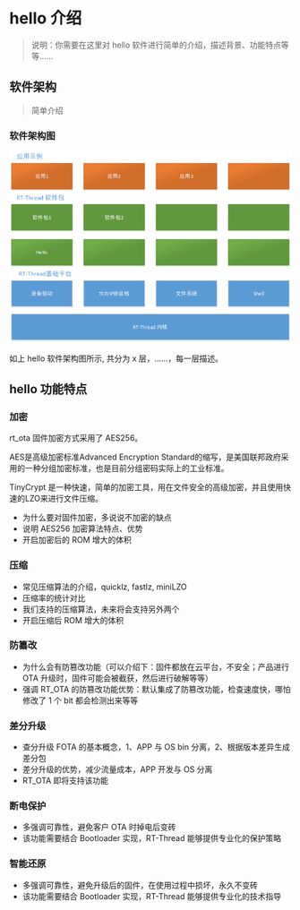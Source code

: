 # hello 介绍

> 说明：你需要在这里对 hello 软件进行简单的介绍，描述背景、功能特点等等……

## 软件架构

> 简单介绍

### 软件架构图

![hello 软件架构图](./figures/framework.png)

如上 hello 软件架构图所示, 共分为 x 层，……，每一层描述。

## hello 功能特点

### 加密

rt_ota 固件加密方式采用了 AES256。

AES是高级加密标准Advanced Encryption Standard的缩写，是美国联邦政府采用的一种分组加密标准，也是目前分组密码实际上的工业标准。

TinyCrypt 是一种快速，简单的加密工具，用在文件安全的高级加密，并且使用快速的LZO来进行文件压缩。

- 为什么要对固件加密，多说说不加密的缺点
- 说明 AES256 加密算法特点、优势
- 开启加密后的 ROM 增大的体积

### 压缩

- 常见压缩算法的介绍，quicklz, fastlz, miniLZO
- 压缩率的统计对比
- 我们支持的压缩算法，未来将会支持另外两个
- 开启压缩后 ROM 增大的体积

### 防纂改

- 为什么会有防篡改功能（可以介绍下：固件都放在云平台，不安全；产品进行 OTA 升级时，固件可能会被截获，然后进行破解等等）
- 强调 RT_OTA 的防篡改功能优势：默认集成了防篡改功能，检查速度快，哪怕修改了 1 个 bit 都会检测出来等等

### 差分升级

- 查分升级 FOTA 的基本概念，1、APP 与 OS bin 分离，2、根据版本差异生成差分包
- 差分升级的优势，减少流量成本，APP 开发与 OS 分离
- RT_OTA 即将支持该功能

### 断电保护

- 多强调可靠性，避免客户 OTA 时掉电后变砖
- 该功能需要结合 Bootloader 实现，RT-Thread 能够提供专业化的保护策略

### 智能还原

- 多强调可靠性，避免升级后的固件，在使用过程中损坏，永久不变砖
- 该功能需要结合 Bootloader 实现，RT-Thread 能够提供专业化的技术指导
